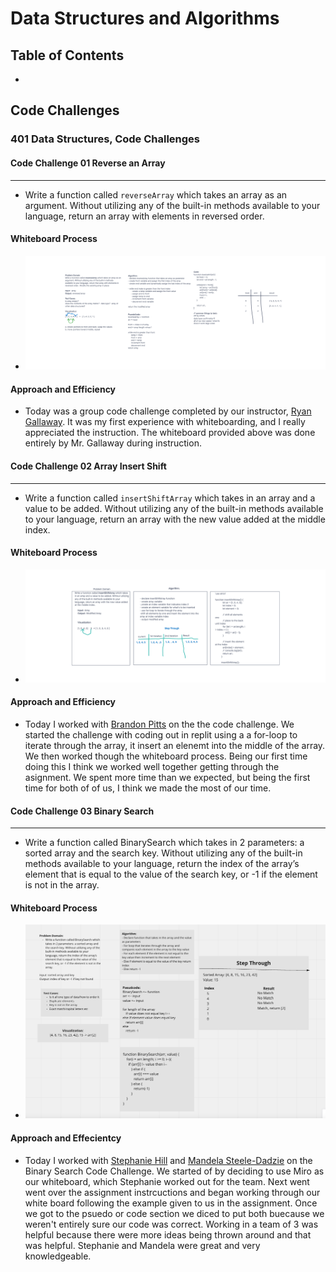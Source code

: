 # Data Structures and Algorithms

## Table of Contents

*

## Code Challenges

### 401 Data Structures, Code Challenges

#### **Code Challenge 01 Reverse an Array**

---

- Write a function called `reverseArray` which takes an array as an argument. Without utilizing any of the built-in methods available to your language, return an array with elements in reversed order.

#### Whiteboard Process

- ![Whiteboard](assets/reverseArray.png)

#### Approach and Efficiency

- Today was a group code challenge completed by our instructor, [Ryan Gallaway](https://github.com/rkgallaway).  It was my first experience with whiteboarding, and I really appreciated the instruction.  The whiteboard provided above was done entirely by Mr. Gallaway during instruction.

#### **Code Challenge 02 Array Insert Shift**

---

- Write a function called `insertShiftArray` which takes in an array and a value to be added. Without utilizing any of the built-in methods available to your language, return an array with the new value added at the middle index.

#### Whiteboard Process

- ![Whiteboard](assets/array-insert-shift.png)

#### Approach and Efficiency

- Today I worked with [Brandon Pitts](https://github.com/brandomoki) on the the code challenge.  We started the challenge with coding out in replit using a a for-loop to iterate through the array, it insert an elenemt into the middle of the array.  We then worked though the whiteboard process.  Being our first time doing this I think we worked well together getting through the asignment.  We spent more time than we expected, but being the first time for both of of us, I think we made the most of our time.

#### **Code Challenge 03 Binary Search**

---

- Write a function called BinarySearch which takes in 2 parameters: a sorted array and the search key. Without utilizing any of the built-in methods available to your language, return the index of the array’s element that is equal to the value of the search key, or -1 if the element is not in the array.

#### Whiteboard Process

- ![Whiteboard](assets/BinarySearch.png)

#### Approach and Effecientcy

- Today I worked with [Stephanie Hill](https://github.com/stephnitis) and [Mandela Steele-Dadzie](https://github.com/msteeledadzie422) on the Binary Search Code Challenge.  We started of by deciding to use Miro as our whiteboard, which Stephanie worked out for the team.  Next went went over the assignment instrcuctions and began working through our white board following the example given to us in the assignment. Once we got to the psuedo or code section we diced to put both buecause we weren't entirely sure our code was correct.  Working in a team of 3 was helpful because there were more ideas being thrown around and that was helpful.  Stephanie and Mandela were great and very knowledgeable.
